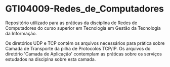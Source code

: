 # GTI04009-Redes_de_Computadores
Repositório utilizado para as práticas da disciplina de Redes de Computadores do curso superior em Tecnologia em Gestão da Tecnologia da Informação.

Os diretórios UDP e TCP contém os arquivos necessários para prática sobre Camada de Transporte da pilha de Protocolos TCP/IP. Os arquivos do diretório 'Camada de Aplicação' contemplam as práticas sobre os serviços estudados na disciplna sobre esta camada.